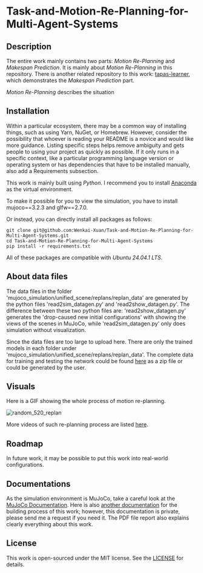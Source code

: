 # Task-and-Motion-Re-Planning-for-Multi-Agent-Systems

## Description

The entire work mainly contains two parts: *Motion Re-Planning* and *Makespan Prediction*. It is mainly about *Motion Re-Planning* in this repository. There is another related repository to this work: [tapas-learner](https://github.com/Wenkai-Xuan/tapas-learner.git), which demonstrates the *Makespan Prediction* part.

*Motion Re-Planning* describes the situation

## Installation
Within a particular ecosystem, there may be a common way of installing things, such as using Yarn, NuGet, or Homebrew. However, consider the possibility that whoever is reading your README is a novice and would like more guidance. Listing specific steps helps remove ambiguity and gets people to using your project as quickly as possible. If it only runs in a specific context, like a particular programming language version or operating system or has dependencies that have to be installed manually, also add a Requirements subsection.

This work is mainly built using *Python*. I recommend you to install [Anaconda](https://www.anaconda.com/) as the virtual environment.

To make it possible for you to view the simulation, you have to install mujoco==3.2.3 and glfw==2.7.0.

Or instead, you can directly install all packages as follows:

```
git clone git@github.com:Wenkai-Xuan/Task-and-Motion-Re-Planning-for-Multi-Agent-Systems.git
cd Task-and-Motion-Re-Planning-for-Multi-Agent-Systems
pip install -r requirements.txt
```

All of these packages are compatible with *Ubuntu 24.04.1 LTS*. 

## About data files

The data files in the folder 'mujoco_simulation/unified_scene/replans/replan_data' are generated by the python files 'read2sim_datagen.py' and 'read2show_datagen.py'. The difference between these two python files are: 'read2show_datagen.py' generates the 'drop-caused new initial configurations' with showing the views of the scenes in MuJoCo, while 'read2sim_datagen.py' only does simulation without visualization.

Since the data files are too large to upload here. There are only the trained models in each folder under 'mujoco_simulation/unified_scene/replans/replan_data'. The complete data for training and testing the network could be found [here](https://huggingface.co/datasets/Bill12138/Task-and-Motion-Re-Planning-for-Multi-Agent-Systems/blob/main/replan_data.zip) as a zip file or could be generated by the user.


## Visuals
Here is a GIF showing the whole process of motion re-planning.

![random_520_replan](https://github.com/user-attachments/assets/5ff2c001-80a2-4afb-87cd-229c49042b2f)

More videos of such re-planning process are listed [here](https://www.youtube.com/playlist?list=PLoTeV4reqxJkiIM6ZK_HAVYujVkRW5In0).

## Roadmap
In future work, it may be possible to put this work into real-world configurations.

## Documentations
As the simulation environment is MuJoCo, take a careful look at the [MuJoCo Documentation](https://mujoco.readthedocs.io/). Here is also [another documentation](https://shimo.im/docs/Ee32m6dOwRi2K1A2) for the building process of this work; however, this documentation is private, please send me a request if you need it. The PDF file report also explains clearly everything about this work.

## License
This work is open-sourced under the MIT license. See the [LICENSE](https://github.com/Wenkai-Xuan/Task-and-Motion-Re-Planning-for-Multi-Agent-Systems/blob/main/LICENSE) for details.
